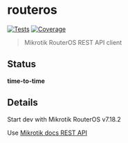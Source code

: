 # routeros

[![Tests](https://github.com/art-frela/routeros/actions/workflows/go.yml/badge.svg)](https://github.com/art-frela/routeros/actions)
[![Coverage](https://codecov.io/gh/art-frela/routeros/branch/main/graph/badge.svg)](https://codecov.io/gh/art-frela/routeros)

> Mikrotik RouterOS REST API client

## Status

**time-to-time**

## Details

Start dev with Mikrotik RouterOS v7.18.2

Use [Mikrotik docs REST API](https://help.mikrotik.com/docs/spaces/ROS/pages/47579162/REST+API)
